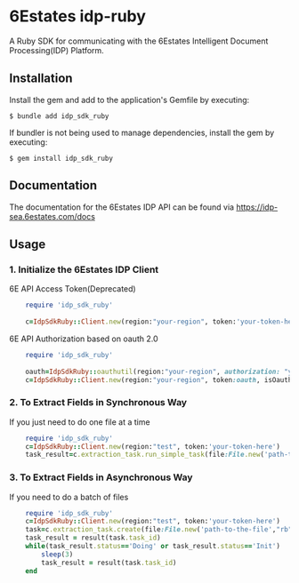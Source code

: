 # 6Estates idp-ruby

A Ruby SDK for communicating with the 6Estates Intelligent Document Processing(IDP) Platform.

## Installation

Install the gem and add to the application's Gemfile by executing:

    $ bundle add idp_sdk_ruby

If bundler is not being used to manage dependencies, install the gem by executing:

    $ gem install idp_sdk_ruby

## Documentation
The documentation for the 6Estates IDP API can be found via https://idp-sea.6estates.com/docs


## Usage

### 1. Initialize the 6Estates IDP Client
6E API Access Token(Deprecated)

```ruby
    require 'idp_sdk_ruby'
    
    c=IdpSdkRuby::Client.new(region:"your-region", token:'your-token-here')
```

6E API Authorization based on oauth 2.0
```ruby
    require 'idp_sdk_ruby'
    
    oauth=IdpSdkRuby::oauthutil(region:"your-region", authorization: "your-authorization-here")
    c=IdpSdkRuby::Client.new(region:"your-region", token:oauth, isOauth:true)

```
### 2. To Extract Fields in Synchronous Way
If you just need to do one file at a time

```ruby
    require 'idp_sdk_ruby'
    c=IdpSdkRuby::Client.new(region:"test", token:'your-token-here')
    task_result=c.extraction_task.run_simple_task(file:File.new('path-to-the-file',"rb"), file_type:IdpSdkRuby::FileType.new().full_name_of_the_file_type)
```

### 3. To Extract Fields in Asynchronous Way
If you need to do a batch of files

```ruby
    require 'idp_sdk_ruby'
    c=IdpSdkRuby::Client.new(region:"test", token:'your-token-here')
    task=c.extraction_task.create(file:File.new('path-to-the-file',"rb"), file_type:IdpSdkRuby::FileType.new().full_name_of_the_file_type)
    task_result = result(task.task_id)
    while(task_result.status=='Doing' or task_result.status=='Init')
        sleep(3)
        task_result = result(task.task_id)
    end
```
